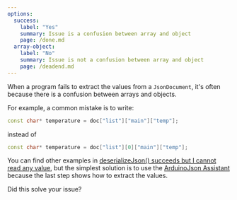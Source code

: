 ```yaml
---
options:
  success:
    label: "Yes"
    summary: Issue is a confusion between array and object
    page: /done.md
  array-object:
    label: "No"
    summary: Issue is not a confusion between array and object
    page: /deadend.md
---
```


When a program fails to extract the values from a `JsonDocument`, it's often because there is a confusion between arrays and objects.

For example, a common mistake is to write:

```c++
const char* temperature = doc["list"]["main"]["temp"];
```

instead of

```c++
const char* temperature = doc["list"][0]["main"]["temp"];
```

You can find other examples in [deserializeJson() succeeds but I cannot read any value](/v6/issues/cannot-get-values/), but the simplest solution is to use the [ArduinoJson Assistant](/v6/assistant/) because the last step shows how to extract the values.

Did this solve your issue?
